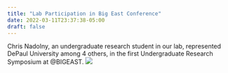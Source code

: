 ```yaml
---
title: "Lab Participation in Big East Conference"
date: 2022-03-11T23:37:38-05:00
draft: false
---
```


Chris Nadolny, an undergraduate research student in our lab, represented DePaul University among 4 others, in the first Undergraduate Research Symposium at @BIGEAST.
![](https://facweb.cdm.depaul.edu/mhuzaifa//assets/Chris.jpg)
